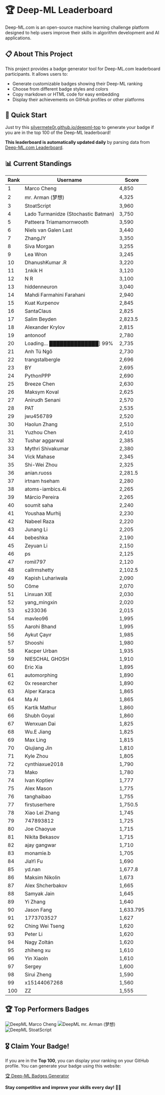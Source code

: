 # 🏆 Deep-ML Leaderboard

Deep-ML.com is an open-source machine learning challenge platform designed to help users improve their skills in algorithm development and AI applications.  

## 📋 About This Project

This project provides a badge generator tool for Deep-ML.com leaderboard participants. It allows users to:
- Generate customizable badges showing their Deep-ML ranking
- Choose from different badge styles and colors
- Copy markdown or HTML code for easy embedding
- Display their achievements on GitHub profiles or other platforms

## 🚀 Quick Start

Just try this [silvermete0r.github.io/deepml-top](https://silvermete0r.github.io/deepml-top) to generate your badge if you are in the top 100 of the Deep-ML leaderboard!

**This leaderboard is automatically updated daily** by parsing data from [Deep-ML.com Leaderboard](https://www.deep-ml.com/leaderboard).  

## 📊 Current Standings  

<!-- LEADERBOARD_START -->
| Rank | Username | Score |
|------|---------|-------|
| 1 | Marco Cheng | 4,850 |
| 2 | mr. Arman (梦想) | 4,325 |
| 3 | StoatScript | 3,960 |
| 4 | Lado Turmanidze (Stochastic Batman) | 3,750 |
| 5 | Patteera Triamamornwooth | 3,590 |
| 6 | Niels van Galen Last | 3,440 |
| 7 | ZhangJY | 3,350 |
| 8 | Siva Morgan | 3,255 |
| 9 | Lea Wron | 3,245 |
| 10 | DhanushKumar .R | 3,220 |
| 11 | 1nkik H | 3,120 |
| 12 | N R | 3,100 |
| 13 | hiddenneuron | 3,040 |
| 14 | Mahdi Farmahini Farahani | 2,940 |
| 15 | Kuat Kurpenov | 2,845 |
| 16 | SantaClaus | 2,825 |
| 17 | Salim Beyden | 2,823.5 |
| 18 | Alexander Krylov | 2,815 |
| 19 | antonoof | 2,780 |
| 20 | Loading… ██████████████] 99% | 2,735 |
| 21 | Anh Tú Ngô | 2,730 |
| 22 | trangstalbergle | 2,696 |
| 23 | BY | 2,695 |
| 24 | PythonPPP | 2,690 |
| 25 | Breeze Chen | 2,630 |
| 26 | Maksym Koval | 2,625 |
| 27 | Anirudh Senani | 2,570 |
| 28 | PAT | 2,535 |
| 29 | jwu456789 | 2,520 |
| 30 | Haolun Zhang | 2,510 |
| 31 | Yuzhou Chen | 2,410 |
| 32 | Tushar aggarwal | 2,385 |
| 33 | Mythri Shivakumar | 2,380 |
| 34 | Vick Mahase | 2,345 |
| 35 | Shi-Wei Zhou | 2,325 |
| 36 | anian.ruoss | 2,281.5 |
| 37 | irtnam hseham | 2,280 |
| 38 | atoms-iambics.4i | 2,265 |
| 39 | Márcio Pereira | 2,265 |
| 40 | soumit saha | 2,240 |
| 41 | Youshaa Murhij | 2,230 |
| 42 | Nabeel Raza | 2,220 |
| 43 | Junang Li | 2,205 |
| 44 | bebeshka | 2,190 |
| 45 | Zeyuan Li | 2,150 |
| 46 | ps | 2,125 |
| 47 | romil797 | 2,120 |
| 48 | callrmshetty | 2,102.5 |
| 49 | Kapish Luhariwala | 2,090 |
| 50 | Côme | 2,070 |
| 51 | Linxuan XIE | 2,030 |
| 52 | yang_mingxin | 2,020 |
| 53 | s233036 | 2,015 |
| 54 | mavleo96 | 1,995 |
| 55 | Aarohi Bhand | 1,995 |
| 56 | Aykut Çayır | 1,985 |
| 57 | Shooshi | 1,980 |
| 58 | Kacper Urban | 1,935 |
| 59 | NIESCHAL GHOSH | 1,910 |
| 60 | Eric Xia | 1,895 |
| 61 | automorphing | 1,890 |
| 62 | 0x researcher | 1,890 |
| 63 | Alper Karaca | 1,865 |
| 64 | Ma Al | 1,865 |
| 65 | Kartik Mathur | 1,860 |
| 66 | Shubh Goyal | 1,860 |
| 67 | Wenxuan Dai | 1,825 |
| 68 | Wu.E Jiang | 1,825 |
| 69 | Max Ling | 1,815 |
| 70 | Qiujiang Jin | 1,810 |
| 71 | Kyle Zhou | 1,805 |
| 72 | cynthiaxue2018 | 1,790 |
| 73 | Mako | 1,780 |
| 74 | Ivan Koptiev | 1,777 |
| 75 | Alex Mason | 1,775 |
| 76 | tanghaibao | 1,755 |
| 77 | firstuserhere | 1,750.5 |
| 78 | Xiao Lei Zhang | 1,745 |
| 79 | 747893812 | 1,725 |
| 80 | Joe Chaoyue | 1,715 |
| 81 | Nikita Bekasov | 1,715 |
| 82 | ajay gangwar | 1,710 |
| 83 | monamie.b | 1,705 |
| 84 | JiaYi Fu | 1,690 |
| 85 | yd.nan | 1,677.8 |
| 86 | Maksim Nikolin | 1,673 |
| 87 | Alex Shcherbakov | 1,665 |
| 88 | Samyak Jain | 1,645 |
| 89 | Yi Zhang | 1,640 |
| 90 | Jason Fang | 1,633.795 |
| 91 | 1773703527 | 1,627 |
| 92 | Ching Wei Tseng | 1,620 |
| 93 | Peter Li | 1,620 |
| 94 | Nagy Zoltán | 1,620 |
| 95 | zhiheng xu | 1,610 |
| 96 | Yin Xiaoln | 1,610 |
| 97 | Sergey | 1,600 |
| 98 | Sirui Zheng | 1,590 |
| 99 | x15144067268 | 1,560 |
| 100 | ZZ | 1,555 |
<!-- LEADERBOARD_END -->

## 🏆 Top Performers Badges

<!-- BADGES_START -->
![DeepML Marco Cheng](https://img.shields.io/badge/dynamic/json?url=https%3A%2F%2Fraw.githubusercontent.com%2Fsilvermete0r%2Fdeepml-top%2Fmain%2Fbadges.json&query=%24.4091c1a21900bd2c7d3f4e343acddda1.label&prefix=Rank%20&style=for-the-badge&label=%F0%9F%9A%80%20DeepML&color=blue&link=https%3A%2F%2Fwww.deep-ml.com%2Fleaderboard)
![DeepML mr. Arman (梦想)](https://img.shields.io/badge/dynamic/json?url=https%3A%2F%2Fraw.githubusercontent.com%2Fsilvermete0r%2Fdeepml-top%2Fmain%2Fbadges.json&query=%24.1247b1b5b9cd95e98d7ff7438207406f.label&prefix=Rank%20&style=for-the-badge&label=%F0%9F%9A%80%20DeepML&color=blue&link=https%3A%2F%2Fwww.deep-ml.com%2Fleaderboard)
![DeepML StoatScript](https://img.shields.io/badge/dynamic/json?url=https%3A%2F%2Fraw.githubusercontent.com%2Fsilvermete0r%2Fdeepml-top%2Fmain%2Fbadges.json&query=%24.2561d6c634fa6c4eb794454446029d95.label&prefix=Rank%20&style=for-the-badge&label=%F0%9F%9A%80%20DeepML&color=blue&link=https%3A%2F%2Fwww.deep-ml.com%2Fleaderboard)
<!-- BADGES_END -->

## 🎖 Claim Your Badge!  

If you are in the **Top 100**, you can display your ranking on your GitHub profile. You can generate your badge using this website:

[🏆 Deep-ML Badges Generator](https://silvermete0r.github.io/deepml-top/)

**Stay competitive and improve your skills every day! 🚀🔥**